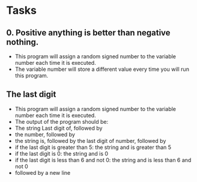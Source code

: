 # Tasks
## 0. Positive anything is better than negative nothing.
* This program will assign a random signed number to the variable number each time it is executed.
* The variable number will store a different value every time you will run this program.

## The last digit
* This program will assign a random signed number to the variable number each time it is executed.
* The output of the program should be:
* The string Last digit of, followed by
* the number, followed by
* the string is, followed by the last digit of number, followed by
* if the last digit is greater than 5: the string and is greater than 5
* if the last digit is 0: the string and is 0
* if the last digit is less than 6 and not 0: the string and is less than 6 and not 0
* followed by a new line